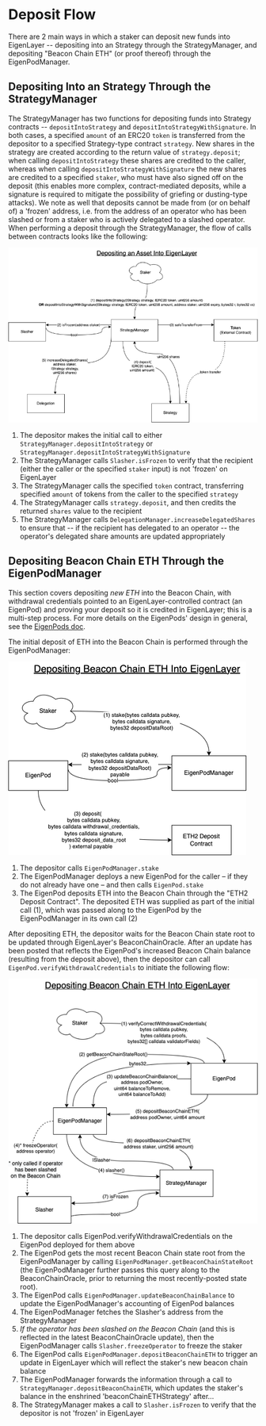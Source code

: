 
# Deposit Flow

There are 2 main ways in which a staker can deposit new funds into EigenLayer -- depositing into an Strategy through the StrategyManager, and depositing "Beacon Chain ETH" (or proof thereof) through the EigenPodManager.

## Depositing Into an Strategy Through the StrategyManager
The StrategyManager has two functions for depositing funds into Strategy contracts -- `depositIntoStrategy` and `depositIntoStrategyWithSignature`. In both cases, a specified `amount` of an ERC20 `token` is transferred from the depositor to a specified Strategy-type contract `strategy`. New shares in the strategy are created according to the return value of `strategy.deposit`; when calling `depositIntoStrategy` these shares are credited to the caller, whereas when calling `depositIntoStrategyWithSignature` the new shares are credited to a specified `staker`, who must have also signed off on the deposit (this enables more complex, contract-mediated deposits, while a signature is required to mitigate the possibility of griefing or dusting-type attacks).
We note as well that deposits cannot be made from (or on behalf of) a 'frozen' address, i.e. from the address of an operator who has been slashed or from a staker who is actively delegated to a slashed operator.
When performing a deposit through the StrategyManager, the flow of calls between contracts looks like the following:

![Depositing Into EigenLayer Through the StrategyManager -- Contract Flow](images/EL_depositing.png?raw=true "Title")

1. The depositor makes the initial call to either `StrategyManager.depositIntoStrategy` or `StrategyManager.depositIntoStrategyWithSignature`
2. The StrategyManager calls `Slasher.isFrozen` to verify that the recipient (either the caller or the specified `staker` input) is not 'frozen' on EigenLayer
3. The StrategyManager calls the specified `token` contract, transferring specified `amount` of tokens from the caller to the specified `strategy`
4. The StrategyManager calls `strategy.deposit`, and then credits the returned `shares` value to the recipient
5. The StrategyManager calls `DelegationManager.increaseDelegatedShares` to ensure that -- if the recipient has delegated to an operator -- the operator's delegated share amounts are updated appropriately

## Depositing Beacon Chain ETH Through the EigenPodManager
This section covers depositing *new ETH* into the Beacon Chain, with withdrawal credentials pointed to an EigenLayer-controlled contract (an EigenPod) and proving your deposit so it is credited in EigenLayer; this is a multi-step process. For more details on the EigenPods' design in general, see the [EigenPods doc](./EigenPods.md).

The initial deposit of ETH into the Beacon Chain is performed through the EigenPodManager:

![Depositing ETH Into the Beacon Chain Through the EigenPodManager](images/EL_depositing_BeaconChainETH.png?raw=true "Title")

1. The depositor calls `EigenPodManager.stake`
2. The EigenPodManager deploys a new EigenPod for the caller – if they do not already have one – and then calls `EigenPod.stake`
3. The EigenPod deposits ETH into the Beacon Chain through the "ETH2 Deposit Contract". The deposited ETH was supplied as part of the initial call (1), which was passed along to the EigenPod by the EigenPodManager in its own call (2)

After depositing ETH, the depositor waits for the Beacon Chain state root to be updated through EigenLayer's BeaconChainOracle. After an update has been posted that reflects the EigenPod's increased Beacon Chain balance (resulting from the deposit above), then the depositor can call `EigenPod.verifyWithdrawalCredentials` to initiate the following flow:

![Depositing ETH Into the Beacon Chain Through the EigenPodManager Part 2](images/EL_depositing_BeaconChainETH_2.png?raw=true "Title")

1. The depositor calls EigenPod.verifyWithdrawalCredentials on the EigenPod deployed for them above
2. The EigenPod gets the most recent Beacon Chain state root from the EigenPodManager by calling `EigenPodManager.getBeaconChainStateRoot` (the EigenPodManager further passes this query along to the BeaconChainOracle, prior to returning the most recently-posted state root).
3. The EigenPod calls `EigenPodManager.updateBeaconChainBalance` to update the EigenPodManager's accounting of EigenPod balances
4. The EigenPodManager fetches the Slasher's address from the StrategyManager
4. *If the operator has been slashed on the Beacon Chain* (and this is reflected in the latest BeaconChainOracle update), then the EigenPodManager calls `Slasher.freezeOperator` to freeze the staker
5. The EigenPod calls `EigenPodManager.depositBeaconChainETH` to trigger an update in EigenLayer which will reflect the staker's new beacon chain balance
6. The EigenPodManager forwards the information through a call to `StrategyManager.depositBeaconChainETH`, which updates the staker's balance in the enshrined 'beaconChainETHStrategy' after...
7. The StrategyManager makes a call to `Slasher.isFrozen` to verify that the depositor is not 'frozen' in EigenLayer
